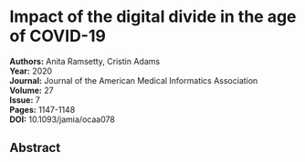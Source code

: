 # Impact of the digital divide in the age of COVID-19

**Authors:** Anita Ramsetty, Cristin Adams  
**Year:** 2020  
**Journal:** Journal of the American Medical Informatics Association  
**Volume:** 27  
**Issue:** 7  
**Pages:** 1147-1148  
**DOI:** 10.1093/jamia/ocaa078  

## Abstract


